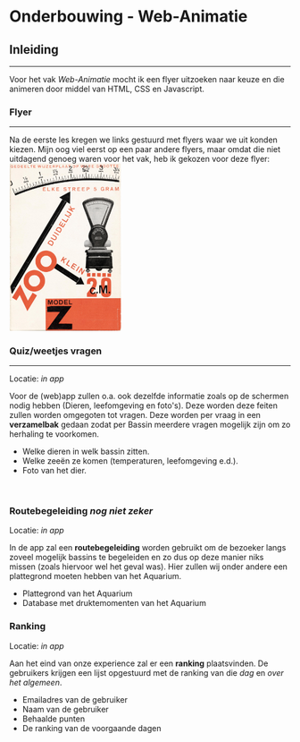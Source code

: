 # Onderbouwing - Web-Animatie

## Inleiding
---
Voor het vak *Web-Animatie* mocht ik een flyer uitzoeken naar keuze en die animeren door middel van HTML, CSS en Javascript.

### Flyer
---
Na de eerste les kregen we links gestuurd met flyers waar we uit konden kiezen. Mijn oog viel eerst op een paar andere flyers, maar omdat die niet uitdagend genoeg waren voor het vak, heb ik gekozen voor deze flyer:
<img src="images/plaatje.jpg" width="200"></img>

### Quiz/weetjes vragen
---
Locatie: *in app*

Voor de (web)app zullen o.a. ook dezelfde informatie zoals op de schermen nodig hebben (Dieren, leefomgeving en foto's). Deze worden deze feiten zullen worden omgegoten tot vragen. Deze worden per vraag in een **verzamelbak** gedaan zodat per Bassin meerdere vragen mogelijk zijn om zo herhaling te voorkomen.

- Welke dieren in welk bassin zitten.
 - Welke zeeën ze komen (temperaturen, leefomgeving e.d.).
 - Foto van het dier.

 <br>

### Routebegeleiding *nog niet zeker*
Locatie: *in app*

In de app zal een **routebegeleiding** worden gebruikt om de bezoeker langs zoveel mogelijk bassins te begeleiden en zo dus op deze manier niks missen (zoals hiervoor wel het geval was). Hier zullen wij onder andere een plattegrond moeten hebben van het Aquarium.

- Plattegrond van het Aquarium
- Database met druktemomenten van het Aquarium

### Ranking
Locatie: *in app*

Aan het eind van onze experience zal er een **ranking** plaatsvinden. De gebruikers krijgen een lijst opgestuurd met de ranking van die *dag* en *over het algemeen*.

- Emailadres van de gebruiker
- Naam van de gebruiker
- Behaalde punten
- De ranking van de voorgaande dagen
